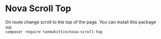 # Nova Scroll Top
On route change scroll to the top of the page. You can install this package via:<br>
`` composer require tanmuhittin/nova-scroll-top ``